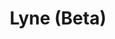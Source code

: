 ---
layout: redirect.njk
tags: page
key: lyne_en
title: Lyne (Beta)
redirect: /de/design-system/lyne/overview/
parent: design-system_en
order: 5
---